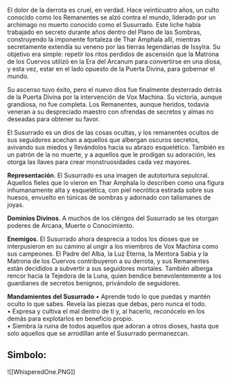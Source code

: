 El dolor de la derrota es cruel, en verdad. Hace veinticuatro años, un culto conocido como los Remanentes se alzó contra el mundo, liderado por un archimago no muerto conocido como el Susurrado. Este liche había trabajado en secreto durante años dentro del Plano de las Sombras, construyendo la imponente fortaleza de Thar Amphala allí, mientras secretamente extendía su veneno por las tierras legendarias de Issylra. Su objetivo era simple: repetir los ritos perdidos de ascensión que la Matrona de los Cuervos utilizó en la Era del Arcanum para convertirse en una diosa, y esta vez, estar en el lado opuesto de la Puerta Divina, para gobernar el mundo.

Su ascenso tuvo éxito, pero el nuevo dios fue finalmente desterrado detrás de la Puerta Divina por la intervención de Vox Machina. Su victoria, aunque grandiosa, no fue completa. Los Remanentes, aunque heridos, todavía veneran a su despreciado maestro con ofrendas de secretos y almas no deseadas para obtener su favor.

El Susurrado es un dios de las cosas ocultas, y los remanentes ocultos de sus seguidores acechan a aquellos que albergan oscuros secretos, avivando sus miedos y llevándolos hacia su abrazo esquelético. También es un patrón de la no muerte, y a aquellos que le prodigan su adoración, les otorga las llaves para crear monstruosidades cada vez mayores.

**Representación**. El Susurrado es una imagen de autotortura sepulcral. Aquellos fieles que lo vieron en Thar Amphala lo describen como una figura inhumanamente alta y esquelética, con piel necrótica estirada sobre sus huesos, envuelto en túnicas de sombras y adornado con talismanes de joyas.

**Dominios Divinos**. A muchos de los clérigos del Susurrado se les otorgan poderes de Arcana, Muerte o Conocimiento.

**Enemigos**. El Susurrado ahora desprecia a todos los dioses que se interpusieron en su camino al ungir a los miembros de Vox Machina como sus campeones. El Padre del Alba, la Luz Eterna, la Mentora Sabia y la Matrona de los Cuervos contribuyeron a su derrota, y sus Remanentes están decididos a subvertir a sus seguidores mortales. También alberga rencor hacia la Tejedora de la Luna, quien bendice benevolentemente a los guardianes de secretos benignos, privándolo de seguidores.

**Mandamientos del Susurrado** 
	• Aprende todo lo que puedas y mantén oculto lo que sabes. Revela las piezas que debas, pero nunca el todo. <br>
	• Expresa y cultiva el mal dentro de ti y, al hacerlo, reconócelo en los demás para explotarlos en beneficio propio. <br>
	• Siembra la ruina de todos aquellos que adoran a otros dioses, hasta que solo aquellos que se arrodillan ante el Susurrado permanezcan.

## Simbolo:

![[WhisperedOne.PNG]]